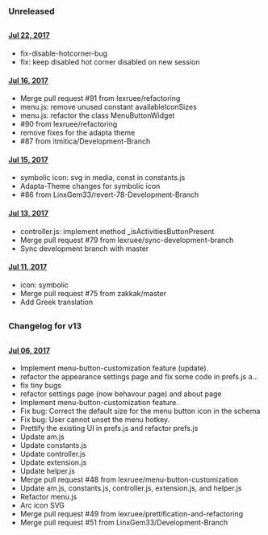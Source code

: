 ### Unreleased
##
#### [Jul 22, 2017]() 

- fix-disable-hotcorner-bug 
- fix: keep disabled hot corner disabled on new session
 
#### [Jul 16, 2017]() 
 
- Merge pull request #91 from lexruee/refactoring
- menu.js: remove unused constant availableIconSizes 
- menu.js: refactor the class MenuButtonWidget 
- #90 from lexruee/refactoring 
- remove fixes for the adapta theme 
- #87 from itmitica/Development-Branch 
    
#### [Jul 15, 2017]() 
    
- symbolic icon: svg in media, const in constants.js
- Adapta-Theme changes for symbolic icon
- #86 from LinxGem33/revert-78-Development-Branch 
    
#### [Jul 13, 2017]() 
     
- controller.js: implement method _isActivitiesButtonPresent 
- Merge pull request #79 from lexruee/sync-development-branch 
- Sync development branch with master 
        
#### [Jul 11, 2017]() 
        
- icon: symbolic
- Merge pull request #75 from zakkak/master 
- Add Greek translation
         
##
### Changelog for v13
##

#### [Jul 06, 2017]()

- Implement menu-button-customization feature (update). 
- refactor the appearance settings page and fix some code in prefs.js a… 
- fix tiny bugs 			        
- refactor settings page (now behavour page) and about page 			
- Implement menu-button-customization feature. 
- Fix bug: Correct the default size for the menu button icon in the schema 
- Fix bug: User cannot unset the menu hotkey. 
- Prettify the existing UI in prefs.js and refactor prefs.js 
- Update am.js 			        
- Update constants.js 			
- Update controller.js 			
- Update extension.js 			
- Update helper.js 			
- Merge pull request #48 from lexruee/menu-button-customization 
- Update am.js, constants.js, controller.js, extension.js, and helper.js   
- Refactor menu.js                        
- Arc icon SVG 			        
- Merge pull request #49 from lexruee/prettification-and-refactoring 
- Merge pull request #51 from LinxGem33/Development-Branch 

